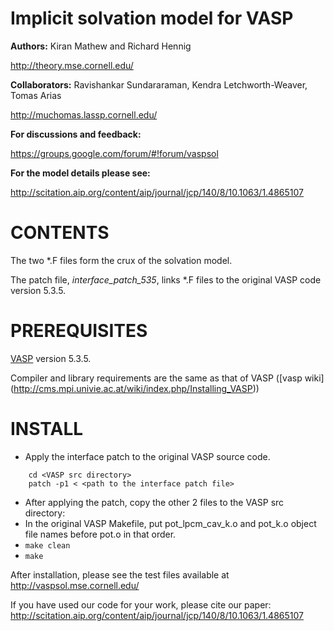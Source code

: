 Implicit solvation model for VASP
==========================================

**Authors:** Kiran Mathew and Richard Hennig

http://theory.mse.cornell.edu/

**Collaborators:** Ravishankar Sundararaman, Kendra Letchworth-Weaver, Tomas Arias

http://muchomas.lassp.cornell.edu/

**For discussions and feedback:**

 https://groups.google.com/forum/#!forum/vaspsol 

**For the model details please see:** 

http://scitation.aip.org/content/aip/journal/jcp/140/8/10.1063/1.4865107

CONTENTS
=============
The two *.F files form the crux of the solvation model. 

The patch file, *interface_patch_535*, links *.F files to the original VASP code version 5.3.5.


PREREQUISITES
=============
[VASP](http://www.vasp.at/) version 5.3.5.

Compiler and library requirements are the same as that of VASP ([vasp wiki] (http://cms.mpi.univie.ac.at/wiki/index.php/Installing_VASP))

INSTALL
========

- Apply the interface patch to the original VASP source code.
```   
    cd <VASP src directory>
    patch -p1 < <path to the interface patch file>
```
- After applying the patch, copy the other 2 files to the VASP src directory:
- In the original VASP Makefile, put pot_lpcm_cav_k.o and pot_k.o object file names before pot.o in that order.
- ``` make clean ```
- ``` make ```


After installation, please see the test files available at http://vaspsol.mse.cornell.edu/

If you have used our code for your work, please cite our paper:
http://scitation.aip.org/content/aip/journal/jcp/140/8/10.1063/1.4865107